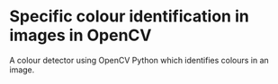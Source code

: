# Specific colour identification in images in OpenCV
A colour detector using OpenCV Python which identifies colours in an image.
